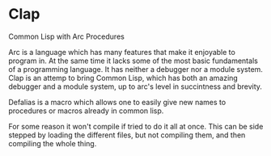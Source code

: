 Clap
====

Common Lisp with Arc Procedures

Arc is a language which has many features that make it enjoyable to program in. At the same time it lacks some of the most basic fundamentals of a programming language. It has neither a debugger nor a module system. Clap is an attemp to bring Common Lisp, which has both an amazing debugger and a module system, up to arc's level in succintness and brevity.

Defalias is a macro which allows one to easily give new names to procedures or macros already in common lisp.

For some reason it won't compile if tried to do it all at once. This can be side stepped by loading the different files, but not compiling them, and then compiling the whole thing.